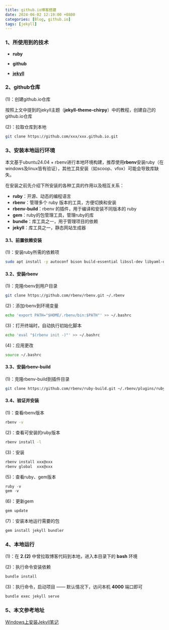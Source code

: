 ```yaml
---
title: github.io博客搭建
date: 2024-06-02 12:19:00 +0800
categories: [Blog, github.io]
tags: [jekyll]
---
```




### 1、所使用到的技术

* **ruby**

* **github**

* **[jekyll](https://github.com/cotes2020/jekyll-theme-chirpy)**

  

### 2、github仓库

(1)：创建github.io仓库

​	按照上文中提到的jekyll主题（**jekyll-theme-chirpy**）中的教程，创建自己的github.io仓库

(2)：拉取仓库到本地

```bash
git clone https://github.com/xxx/xxx.github.io.git
```



### 3、安装本地运行环境

本文基于ubuntu24.04 + rbenv进行本地环境构建，推荐使用**rbenv**安装ruby（在windows及linux皆有验证），其他工具安装（如scoop、vfox）可能会导致库缺失。

在安装之前先介绍下所安装的各种工具的作用以及相互关系：

* **ruby**：开源、动态的编程语言
* **rbenv**：管理多个 ruby 版本的工具，方便切换和安装
* **rbenv-build**：rbenv 的插件，用于编译和安装不同版本的 ruby
* **gem**：ruby的包管理工具，管理ruby的库
* **bundle**：库工具之一，用于管理项目的依赖
* **jekyll**：库工具之一，静态网站生成器

#### 3.1、前置依赖安装

(1)：安装ruby所需的依赖项

```bash
sudo apt install -y autoconf bison build-essential libssl-dev libyaml-dev libreadline-dev zlib1g-dev libncurses-dev libffi-dev libgdbm-dev
```

#### 3.2、安装rbenv

(1)：克隆rbenv到用户目录

```bash
git clone https://github.com/rbenv/rbenv.git ~/.rbenv
```

(2)：添加rbenv到环境变量

```bash
echo 'export PATH="$HOME/.rbenv/bin:$PATH"' >> ~/.bashrc
```


(3)：打开终端时，自动执行初始化脚本

```bash
echo 'eval "$(rbenv init -)"' >> ~/.bashrc
```

 (4)：应用更改

```bash
source ~/.bashrc
```

#### 3.3、安装rbenv-build

(1)：克隆rbenv-build到插件目录

```bash
git clone https://github.com/rbenv/ruby-build.git ~/.rbenv/plugins/ruby-build
```

#### 3.4、验证并安装

(1)：查看rbenv版本

```bash
rbenv -v
```

(2)：查看可安装的ruby版本

```bash
rbenv install -l
```

(3)：安装

```bash
rbenv install xxx@xxx
rbenv global  xxx@xxx
```

(5)：查看ruby、gem版本

```powershell
ruby -v
gem -v
```

(6)：更新gem

```powershell
gem update 
```

(7)：安装本地运行需要的包

```powershell
gem install jekyll bundler
```



### 4、本地运行

(1)：在 **2.(2)** 中曾拉取博客代码到本地，进入本目录下的 **bash** 环境

(2)：执行命令安装依赖

```powershell
bundle install
```

(3)：执行命令，启动项目 —— 默认情况下，访问本机 **4000** 端口即可

```powershell
bundle exec jekyll serve
```





### 5、本文参考地址

[Windows上安装Jekyll笔记](https://1px.run/jekyll/windows/)

